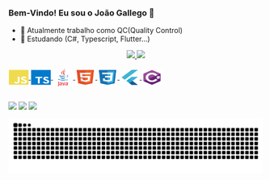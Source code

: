 ### Bem-Vindo! Eu sou o João Gallego 👋

- 🔭 Atualmente trabalho como QC(Quality Control)
- 🌱 Estudando (C#, Typescript, Flutter...)

<div align="center">
  <a href="https://github.com/FolkGallego">
  <img height="175em" src="https://github-readme-stats.vercel.app/api?username=FolkGallego&show_icons=true&theme=chartreuse-dark&include_all_commits=true&count_private=true"/>
  <img height="175em" src="https://github-readme-stats.vercel.app/api/top-langs/?username=FolkGallego&layout=compact&langs_count=7&theme=chartreuse-dark"/>
</div>
<div style="display: inline_block"><br>
  <img align="center" alt="Gallego-Js" height="30" width="40" src="https://raw.githubusercontent.com/devicons/devicon/master/icons/javascript/javascript-plain.svg">
  <img align="center" alt="Gallego-Ts" height="30" width="40" src="https://raw.githubusercontent.com/devicons/devicon/master/icons/typescript/typescript-plain.svg">
  <img align="center" alt="Gallego-Java" height="36" width="40" src="https://raw.githubusercontent.com/devicons/devicon/master/icons/java/java-original-wordmark.svg">
  <img align="center" alt="Gallego-HTML" height="30" width="40" src="https://raw.githubusercontent.com/devicons/devicon/master/icons/html5/html5-original.svg">
  <img align="center" alt="Gallego-CSS" height="30" width="40" src="https://raw.githubusercontent.com/devicons/devicon/master/icons/css3/css3-original.svg">
  <img align="center" alt="Gallego-Flutter" height="30" width="40" src="https://raw.githubusercontent.com/devicons/devicon/master/icons/flutter/flutter-original.svg">
  <img align="center" alt="Gallego-Csharp" height="30" width="40" src="https://raw.githubusercontent.com/devicons/devicon/master/icons/csharp/csharp-original.svg">
</div>
  
  ##
 
<div> 
 <a href="https://discord.gg/pDbY76q8Qf" target="_blank"><img src="https://img.shields.io/badge/Discord-7289DA?style=for-the-badge&logo=discord&logoColor=white" target="_blank"></a> 
  <a href = "joaogallegopolo@gmail.com"><img src="https://img.shields.io/badge/-Gmail-%23333?style=for-the-badge&logo=gmail&logoColor=white" target="_blank"></a>
  <a href="https://www.linkedin.com/in/rafaella-ballerini-45875016a" target="_blank"><img src="https://img.shields.io/badge/-LinkedIn-%230077B5?style=for-the-badge&logo=linkedin&logoColor=white" target="_blank"></a> 
 
  ![Snake animation](https://github.com/FolkGallego/FolkGallego/blob/output/github-contribution-grid-snake.svg)
 
</div>


